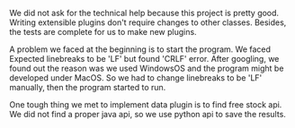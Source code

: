 We did not ask for the technical help because this project is pretty good. Writing extensible plugins don't require changes to other classes. Besides, the tests are complete for us to make new plugins.

A problem we faced at the beginning is to start the program. We faced Expected linebreaks to be 'LF' but found 'CRLF' error. After googling, we found out the reason was we used WindowsOS and the program might be developed under MacOS. So we had to change linebreaks to be 'LF' manually, then the program started to run.

One tough thing we met to implement data plugin is to find free stock api. We did not find a proper java api, so we use python api to save the results.
